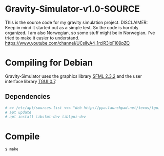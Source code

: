 ﻿# Gravity-Simulator-v1.0-SOURCE

This is the source code for my gravity simulation project. DISCLAIMER: Keep in
mind it started out as a simple test. So the code is horribly organized. I am
also Norwegian, so some stuff might be in Norwegian. I've tried to make it
easier to understand. https://www.youtube.com/channel/UCslIyA4_1rciR3loFI09pZQ


# Compiling for Debian

Gravity-Simulator uses the graphics library [SFML 2.3.2](http://www.sfml-dev.org/)
and the user interface library [TGUI 0.7](https://www.tgui.eu/).

## Dependencies

```bash
# >> /etc/apt/sources.list <<< "deb http://ppa.launchpad.net/texus/tgui/ubuntu xenial main"
# apt update
# apt install libsfml-dev libtgui-dev
```

# Compile

```bash
$ make
```
